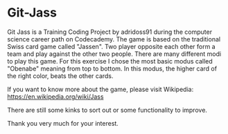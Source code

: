 # Git-Jass

Git Jass is a Training Coding Project by adridoss91 during the computer science career path on Codecademy.
The game is based on the traditional Swiss card game called "Jassen". Two player opposite each other form a team and play against the other two people.
There are many different modi to play this game. For this exercise I chose the most basic modus called "Obenabe" meaning from top to bottom. In this modus, the higher card of the right color, beats the other cards.

If you want to know more about the game, please visit Wikipedia: https://en.wikipedia.org/wiki/Jass

There are still some kinks to sort out or some functionality to improve.

Thank you very much for your interest.
